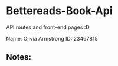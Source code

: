 # Bettereads-Book-Api

API routes and front-end pages :D

Name: Olivia Armstrong
ID: 23467815


## Notes:
